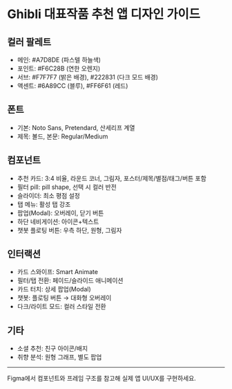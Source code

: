 # Ghibli 대표작품 추천 앱 디자인 가이드

## 컬러 팔레트
- 메인: #A7D8DE (파스텔 하늘색)
- 포인트: #F6C28B (연한 오렌지)
- 서브: #F7F7F7 (밝은 배경), #222831 (다크 모드 배경)
- 액센트: #6A89CC (블루), #FF6F61 (레드)

## 폰트
- 기본: Noto Sans, Pretendard, 산세리프 계열
- 제목: 볼드, 본문: Regular/Medium

## 컴포넌트
- 추천 카드: 3:4 비율, 라운드 코너, 그림자, 포스터/제목/별점/태그/버튼 포함
- 필터 pill: pill shape, 선택 시 컬러 반전
- 슬라이더: 최소 평점 설정
- 탭 메뉴: 활성 탭 강조
- 팝업(Modal): 오버레이, 닫기 버튼
- 하단 네비게이션: 아이콘+텍스트
- 챗봇 플로팅 버튼: 우측 하단, 원형, 그림자

## 인터랙션
- 카드 스와이프: Smart Animate
- 필터/탭 전환: 페이드/슬라이드 애니메이션
- 카드 터치: 상세 팝업(Modal)
- 챗봇: 플로팅 버튼 → 대화형 오버레이
- 다크/라이트 모드: 컬러 스타일 전환

## 기타
- 소셜 추천: 친구 아이콘/배지
- 취향 분석: 원형 그래프, 별도 팝업

---
Figma에서 컴포넌트와 프레임 구조를 참고해 실제 앱 UI/UX를 구현하세요.
